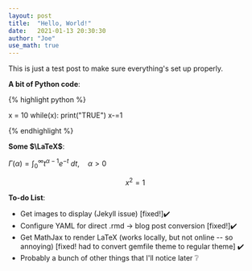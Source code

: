 ```yaml
---
layout: post
title:  "Hello, World!"
date:   2021-01-13 20:30:30
author: "Joe"
use_math: true
---
```


This is just a test post to make sure everything's set up properly.

**A bit of Python code**:

{% highlight python %}

x = 10
while(x):
    print("TRUE")
    x-=1

{% endhighlight %}

**Some $\LaTeX$**:

$\Gamma(\alpha) = \int_0^\infty t^{\alpha-1}e^{-t} \ dt, \quad \alpha > 0$

$$x^2=1$$

**To-do List**:

- Get images to display (Jekyll issue) [fixed!]✔️
- Configure YAML for direct .rmd -> blog post conversion [fixed!]✔️
- Get MathJax to render LaTeX (works locally, but not online -- so annoying)
  [fixed! had to convert gemfile theme to regular theme] ✔️
- Probably a bunch of other things that I'll notice later ❔
